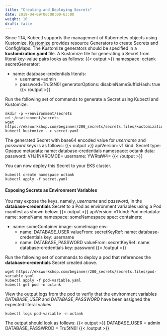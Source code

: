 ```yaml
---
title: "Creating and Deploying Secrets"
date: 2019-04-09T00:00:00-03:00
weight: 10
draft: false
---
```


Since 1.14, Kubectl supports the management of Kubernetes objects using Kustomize. [Kustomize](https://kubernetes.io/docs/tasks/manage-kubernetes-objects/kustomization/#overview-of-kustomize) provides resource Generators to create Secrets and ConfigMaps. The Kustomize generators should be specified in a **kustomization.yaml** file. A Kustomize file for generating a Secret from literal key-value pairs looks as follows:
{{< output >}}
namespace: octank
secretGenerator:
- name: database-credentials
  literals:
  - username=admin
  - password=Tru5tN0!
generatorOptions:
  disableNameSuffixHash: true
{{< /output >}}

Run the following set of commands to generate a Secret using Kubectl and Kustomize.
```
mkdir -p ~/environment/secrets
cd ~/environment/secrets
wget https://eksworkshop.com/beginner/200_secrets/secrets.files/kustomization.yaml
kubectl kustomize . > secret.yaml
```

The generated Secret with base64 encoded value for *username* and *password* keys is as follows:
{{< output >}}
apiVersion: v1
kind: Secret
type: Opaque
metadata:
  name: database-credentials
  namespace: octank
data:
  password: VHJ1NXROMCE=
  username: YWRtaW4=
{{< /output >}}


You can now deploy this Secret to your EKS cluster.
```
kubectl create namespace octank
kubectl apply -f secret.yaml
```

#### Exposing Secrets as Environment Variables
You may expose the keys, namely, *username* and *password*, in the **database-credentials** Secret to a Pod as environment variables using a Pod manifest as shown below:
{{< output >}}
apiVersion: v1
kind: Pod
metadata:
  name: someName
  namespace: someNamespace
spec:
  containers:
  - name: someContainer
    image: someImage
    env:
    - name: DATABASE_USER
      valueFrom:
        secretKeyRef:
          name: database-credentials
          key: username
    - name: DATABASE_PASSWORD
      valueFrom:
        secretKeyRef:
          name: database-credentials
          key: password 
{{< /output >}}

Run the following set of commands to deploy a pod that references the **database-credentials** Secret created above.
```
wget https://eksworkshop.com/beginner/200_secrets/secrets.files/pod-variable.yaml
kubectl apply -f pod-variable.yaml
kubectl get pod -n octank
```

View the output logs from the pod to verfiy that the environment variables *DATABASE_USER* and *DATABASE_PASSWORD* have been assigned the expected literal values
```
kubectl logs pod-variable -n octank
```
The output should look as follows:
{{< output >}}
DATABASE_USER = admin
DATABASE_PASSWROD = Tru5tN0!
{{< /output >}}
